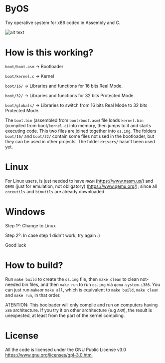 ﻿# ByOS
Toy operative system for x86 coded in Assembly and C.

![alt text](https://github.com/ByRussX/KrindalOS/blob/master/res/logo.png)

# How is this working?
`boot/boot.asm` -> Bootloader

`boot/kernel.c` -> Kernel

`boot/16/` -> Libraries and functions for 16 bits Real Mode.

`boot/32/` -> Libraries and functions for 32 bits Protected Mode.

`boot/globals/` -> Libraries to switch from 16 bits Real Mode to 32 bits Protected Mode.

The `boot.bin` (assembled from `boot/boot.asm`) file loads `kernel.bin` (compiled from boot/`kernel.c`) into memory, then jumps to it and starts executing code. This two files are joined together into `os.img`. The folders `boot/16/` and `boot/32/` contain some files not used in the bootloader, but they can be used in other projects. The folder `drivers/` hasn't been used yet.

# Linux
For Linux users, is just needed to have `NASM` (https://www.nasm.us/) and `QEMU` (just for emulation, not obligatory) (https://www.qemu.org/); since all `coreutils` and `binutils` are already downloaded.

# Windows
Step 1º: Change to Linux

Step 2º: In case step 1 didn't work, try again :)

Good luck

# How to build?
Run `make build` to create the `os.img` file, then `make clean` to clean not-needed bin files, and then `make run` to run `os.img` via `qemu-system-i386`. You can just run `make`or `make all`, which is equivalent to `make build`, `make clean` and `make run`, in that order.

ATENTION: This booloader will only compile and run on computers having `x86` architecture. If you try it on other architecture (e.g `ARM`), the result is unexpected, at least from the part of the kernel compiling.

# License
All the code is licensed under the GNU Public License v3.0 
https://www.gnu.org/licenses/gpl-3.0.html
